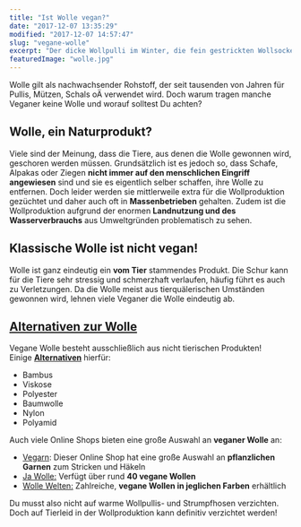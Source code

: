 ```yaml
---
title: "Ist Wolle vegan?"
date: "2017-12-07 13:35:29"
modified: "2017-12-07 14:57:47"
slug: "vegane-wolle"
excerpt: "Der dicke Wollpulli im Winter, die fein gestrickten Wollsocken und Mützen gelten als Klassiker in unseren Kleiderschränken. Doch Augen auf beim Wollkauf!"
featuredImage: "wolle.jpg"
---
```


Wolle gilt als nachwachsender Rohstoff, der seit tausenden von Jahren für Pullis, Mützen, Schals oÄ verwendet wird. Doch warum tragen manche Veganer keine Wolle und worauf solltest Du achten?

## Wolle, ein Naturprodukt?

Viele sind der Meinung, dass die Tiere, aus denen die Wolle gewonnen wird, geschoren werden müssen. Grundsätzlich ist es jedoch so, dass Schafe, Alpakas oder Ziegen **nicht immer auf den menschlichen Eingriff angewiesen** sind und sie es eigentlich selber schaffen, ihre Wolle zu entfernen. Doch leider werden sie mittlerweile extra für die Wollproduktion gezüchtet und daher auch oft in **Massenbetrieben** gehalten. Zudem ist die Wollproduktion aufgrund der enormen **Landnutzung und des Wasserverbrauchs** aus Umweltgründen problematisch zu sehen.

## Klassische Wolle ist nicht vegan!

Wolle ist ganz eindeutig ein **vom Tier** stammendes Produkt. Die Schur kann für die Tiere sehr stressig und schmerzhaft verlaufen, häufig führt es auch zu Verletzungen. Da die Wolle meist aus tierquälerischen Umständen gewonnen wird, lehnen viele Veganer die Wolle eindeutig ab.

## [Alternativen zur Wolle](https://www.veganblatt.com/alternativen-zu-wolle)

Vegane Wolle besteht ausschließlich aus nicht tierischen Produkten! Einige [**Alternativen**](https://www.veganblatt.com/alternativen-zu-wolle) hierfür:

*   Bambus
*   Viskose
*   Polyester
*   Baumwolle
*   Nylon
*   Polyamid

Auch viele Online Shops bieten eine große Auswahl an **veganer Wolle** an:

*   [Vegarn](http://vegarn.eu/): Dieser Online Shop hat eine große Auswahl an **pflanzlichen Garnen** zum Stricken und Häkeln
*   [Ja Wolle:](http://www.jawolle.at/at/wolle-garne/vegane-wolle.html) Verfügt über rund **40 vegane Wollen**
*   [Wolle Welten:](https://www.wollewelten.de/wolle/material/vegane-wolle/) Zahlreiche, **vegane Wollen in jeglichen Farben** erhältlich

Du musst also nicht auf warme Wollpullis- und Strumpfhosen verzichten. Doch auf Tierleid in der Wollproduktion kann definitiv verzichtet werden!